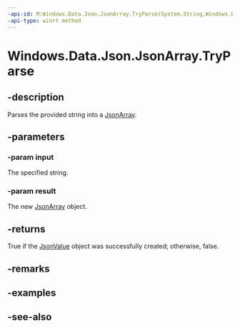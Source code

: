 ```yaml
---
-api-id: M:Windows.Data.Json.JsonArray.TryParse(System.String,Windows.Data.Json.JsonArray@)
-api-type: winrt method
---
```


<!-- Method syntax
public bool TryParse(System.String input, Windows.Data.Json.JsonArray result)
-->

# Windows.Data.Json.JsonArray.TryParse

## -description
Parses the provided string into a [JsonArray](jsonarray.md).

## -parameters
### -param input
The specified string.

### -param result
The new [JsonArray](jsonarray.md) object.

## -returns
True if the [JsonValue](jsonvalue.md) object was successfully created; otherwise, false.

## -remarks

## -examples

## -see-also
